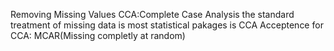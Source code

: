 Removing Missing Values
   CCA:Complete Case Analysis
   the standard treatment of missing data is most statistical pakages is CCA
   Acceptence for CCA:
      MCAR(Missing completly at random)
      
